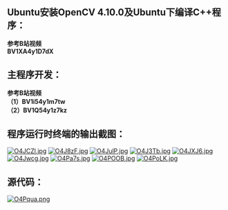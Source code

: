 ## Ubuntu安装OpenCV 4.10.0及Ubuntu下编译C++程序：   
**参考B站视频**    
**BV1XA4y1D7dX**


## 主程序开发：   
**参考B站视频**   
**（1）BV1i54y1m7tw**   
**（2）BV1Q54y1z7kz**

## 程序运行时终端的输出截图：   

[![O4JCZl.jpg](https://ooo.0x0.ooo/2024/09/25/O4JCZl.jpg)](https://img.tg/image/O4JCZl)
[![O4J8zF.jpg](https://ooo.0x0.ooo/2024/09/25/O4J8zF.jpg)](https://img.tg/image/O4J8zF)
[![O4JulP.jpg](https://ooo.0x0.ooo/2024/09/25/O4JulP.jpg)](https://img.tg/image/O4JulP)
[![O4J3Tb.jpg](https://ooo.0x0.ooo/2024/09/25/O4J3Tb.jpg)](https://img.tg/image/O4J3Tb)
[![O4JXJ6.jpg](https://ooo.0x0.ooo/2024/09/25/O4JXJ6.jpg)](https://img.tg/image/O4JXJ6)
[![O4Jwcg.jpg](https://ooo.0x0.ooo/2024/09/25/O4Jwcg.jpg)](https://img.tg/image/O4Jwcg)
[![O4Pa7s.jpg](https://ooo.0x0.ooo/2024/09/25/O4Pa7s.jpg)](https://img.tg/image/O4Pa7s)
[![O4POOB.jpg](https://ooo.0x0.ooo/2024/09/25/O4POOB.jpg)](https://img.tg/image/O4POOB)
[![O4PoLK.jpg](https://ooo.0x0.ooo/2024/09/25/O4PoLK.jpg)](https://img.tg/image/O4PoLK)   

## 源代码：   
[![O4Pqua.png](https://ooo.0x0.ooo/2024/09/25/O4Pqua.png)](https://img.tg/image/O4Pqua)
